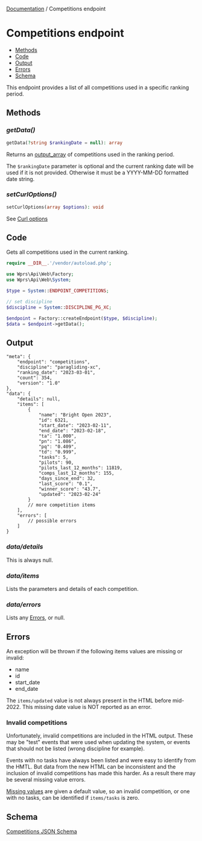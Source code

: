 [Documentation][docs] / Competitions endpoint

# Competitions endpoint

* [Methods](#methods)
* [Code](#code)
* [Output](#output)
* [Errors](#errors)
* [Schema](#schema)

This endpoint provides a list of all competitions used in a specific ranking period.

## Methods

### _getData()_

```php
getData(?string $rankingDate = null): array
```

Returns an [output_array][output] of competitions used in the ranking period.

The `$rankingDate` parameter is optional and the current ranking date will be used if it is not
provided. Otherwise it must be a YYYY-MM-DD formatted date string.

### _setCurlOptions()_

```php
setCurlOptions(array $options): void
```

See [Curl options][options]

## Code
Gets all competitions used in the current ranking.

```php
require __DIR__.'/vendor/autoload.php';

use Wprs\Api\Web\Factory;
use Wprs\Api\Web\System;

$type = System::ENDPOINT_COMPETITIONS;

// set discipline
$discipline = System::DISCIPLINE_PG_XC;

$endpoint = Factory::createEndpoint($type, $discipline);
$data = $endpoint->getData();
```

## Output

```jsonc
"meta": {
    "endpoint": "competitions",
    "discipline": "paragliding-xc",
    "ranking_date": "2023-03-01",
    "count": 354,
    "version": "1.0"
},
"data": {
    "details": null,
    "items": [
        {
            "name": "Bright Open 2023",
            "id": 6321,
            "start_date": "2023-02-11",
            "end_date": "2023-02-18",
            "ta": "1.000",
            "pn": "1.086",
            "pq": "0.409",
            "td": "0.999",
            "tasks": 5,
            "pilots": 90,
            "pilots_last_12_months": 11819,
            "comps_last_12_months": 155,
            "days_since_end": 32,
            "last_score": "0.1",
            "winner_score": "43.7",
            "updated": "2023-02-24"
        }
        // more competition items
    ],
    "errors": [
        // possible errors
    ]
}
```
### _data/details_
This is always null.

### _data/items_
Lists the parameters and details of each competition.

### _data/errors_
Lists any [Errors](#errors), or null.

## Errors

An exception will be thrown if the following items values are missing or invalid:

* name
* id
* start_date
* end_date

The `items/updated` value is not always present in the HTML before mid-2022. This missing date value
is NOT reported as an error.

### Invalid competitions
Unfortunately, invalid competitions are included in the HTML output. These may be "test" events
that were used when updating the system, or events that should not be listed (wrong discipline for
example).

Events with no tasks have always been listed and were easy to identify from the HMTL. But data from
the new HTML can be inconsistent and the inclusion of invalid competitions has made this harder.
As a result there may be several missing value errors.

[Missing values][missing] are given a default value, so an invalid competition, or one with no
tasks, can be identified if `items/tasks` is zero.

## Schema

[Competitions JSON Schema](../res/competitions-schema.json)

[docs]: 00-intro.md
[options]: 00-intro.md#curl-options
[output]: output.md#output-data
[missing]: output.md#missing-values
